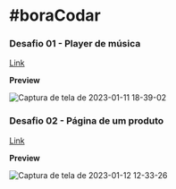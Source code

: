 # #boraCodar

### Desafio 01 - Player de música

[Link](https://acmesquita.github.io/bora-codar/01-player-music/)

**Preview**

![Captura de tela de 2023-01-11 18-39-02](https://user-images.githubusercontent.com/15862643/211923478-4976dd26-c035-4b01-bb0d-144da0a9b5ce.png)


### Desafio 02 - Página de um produto

[Link](https://acmesquita.github.io/bora-codar/02-product-page/)

**Preview**

![Captura de tela de 2023-01-12 12-33-26](https://user-images.githubusercontent.com/15862643/212110177-e79d68bf-8d38-497e-8e14-10e8a6c1734f.png)

